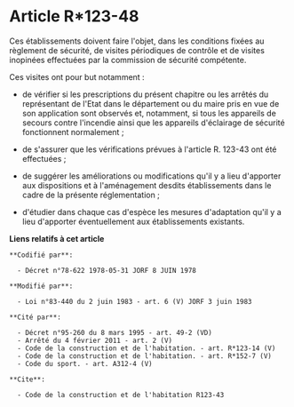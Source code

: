 # Article R*123-48

Ces établissements doivent faire l'objet, dans les conditions fixées au règlement de sécurité, de visites périodiques de
contrôle et de visites inopinées effectuées par la commission de sécurité compétente.

Ces visites ont pour but notamment :

- de vérifier si les prescriptions du présent chapitre ou les arrêtés du représentant de l'Etat dans le département ou du
maire pris en vue de son application sont observés et, notamment, si tous les appareils de secours contre l'incendie ainsi
que les appareils d'éclairage de sécurité fonctionnent normalement ;

- de s'assurer que les vérifications prévues à l'article R. 123-43 ont été effectuées ;

- de suggérer les améliorations ou modifications qu'il y a lieu d'apporter aux dispositions et à l'aménagement desdits
établissements dans le cadre de la présente réglementation ;

- d'étudier dans chaque cas d'espèce les mesures d'adaptation qu'il y a lieu d'apporter éventuellement aux établissements
existants.

**Liens relatifs à cet article**

	**Codifié par**:

	  - Décret n°78-622 1978-05-31 JORF 8 JUIN 1978

	**Modifié par**:

	  - Loi n°83-440 du 2 juin 1983 - art. 6 (V) JORF 3 juin 1983

	**Cité par**:

	  - Décret n°95-260 du 8 mars 1995 - art. 49-2 (VD)
	  - Arrêté du 4 février 2011 - art. 2 (V)
	  - Code de la construction et de l'habitation. - art. R*123-14 (V)
	  - Code de la construction et de l'habitation. - art. R*152-7 (V)
	  - Code du sport. - art. A312-4 (V)

	**Cite**:

	  - Code de la construction et de l'habitation R123-43
